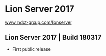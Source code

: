 # Lion Server 2017
www.mdct-group.com/lionserver


## Lion Server 2017 | Build 180317
- First public release
